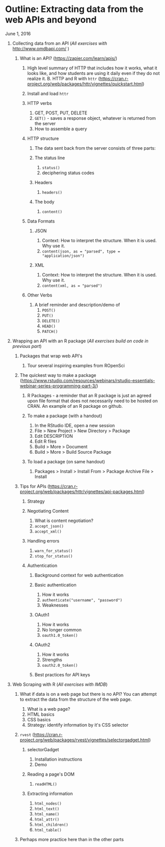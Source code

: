 Outline: Extracting data from the web APIs and beyond
================
June 1, 2016

1.  Collecting data from an API (*All exercises with* <http://www.omdbapi.com/> )
    1.  What is an API? (<https://zapier.com/learn/apis/>)
        1.  High level summary of HTTP that includes how it works, what it looks like, and how students are using it daily even if they do not realize it. B. HTTP and R with `httr` (<https://cran.r-project.org/web/packages/httr/vignettes/quickstart.html>)
        2.  Install and load `httr`
        3.  HTTP verbs
            1.  GET, POST, PUT, DELETE
            2.  `GET()` - saves a response object, whatever is returned from the server
            3.  How to assemble a query

        4.  HTTP structure
            1.  The data sent back from the server consists of three parts:
            2.  The status line
                1.  `status()`
                2.  deciphering status codes

            3.  Headers
                1.  `headers()`

            4.  The body
                1.  `content()`

        5.  Data Formats
            1.  JSON
                1.  Context: How to interpret the structure. When it is used. Why use it.
                2.  `content(json, as = "parsed", type = "application/json")`

            2.  XML
                1.  Context: How to interpret the structure. When it is used. Why use it.
                2.  `content(xml, as = "parsed")`

        6.  Other Verbs
            1.  A brief reminder and description/demo of
                1.  `POST()`
                2.  `PUT()`
                3.  `DELETE()`
                4.  `HEAD()`
                5.  `PATCH()`

2.  Wrapping an API with an R package (*All exercises build on code in previous part*)
    1.  Packages that wrap web API's
        1.  Tour several inspiring examples from ROpenSci

    2.  The quickest way to make a package (<https://www.rstudio.com/resources/webinars/rstudio-essentials-webinar-series-programming-part-3/>)
        1.  R Packages - a reminder that an R package is just an agreed upon file format that does not necessarily need to be hosted on CRAN. An example of an R package on github.
        2.  To make a package (with a handout)
            1.  In the RStudio IDE, open a new session
            2.  File &gt; New Project &gt; New Directory &gt; Package
            3.  Edit DESCRIPTION
            4.  Edit R files
            5.  Build &gt; More &gt; Document
            6.  Build &gt; More &gt; Build Source Package

        3.  To load a package (on same handout)
            1.  Packages &gt; Install &gt; Install From &gt; Package Archive File &gt; Install

    3.  Tips for APIs (<https://cran.r-project.org/web/packages/httr/vignettes/api-packages.html>)
        1.  Strategy
        2.  Negotiating Content
            1.  What is content negotiation?
            2.  `accept_json()`
            3.  `accept_xml()`

        3.  Handling errors
            1.  `warn_for_status()`
            2.  `stop_for_status()`

        4.  Authentication
            1.  Background context for web authentication
            2.  Basic authentication
                1.  How it works
                2.  `authenticate("username", "password")`
                3.  Weaknesses

            3.  OAuth1
                1.  How it works
                2.  No longer common
                3.  `oauth1.0_token()`

            4.  OAuth2
                1.  How it works
                2.  Strengths
                3.  `oauth2.0_token()`

            5.  Best practices for API keys

3.  Web Scraping with R (*All exercises with IMDB*)
    1.  What if data is on a web page but there is no API? You can attempt to extract the data from the structure of the web page.
        1.  What is a web page?
        2.  HTML basics
        3.  CSS basics
        4.  Strategy: identify information by it's CSS selector

    2.  `rvest` (<https://cran.r-project.org/web/packages/rvest/vignettes/selectorgadget.html>)
        1.  selectorGadget
            1.  Installation instructions
            2.  Demo

        2.  Reading a page's DOM
            1.  `readHTML()`

        3.  Extracting information
            1.  `html_nodes()`
            2.  `html_text()`
            3.  `html_name()`
            4.  `html_attr()`
            5.  `html_children()`
            6.  `html_table()`

    3.  Perhaps more practice here than in the other parts
